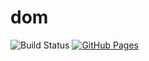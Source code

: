 # dom
![Build Status](https://github.com/rada-fairadova/dom/actions/workflows/main.yml/badge.svg)
[![GitHub Pages](https://img.shields.io/badge/GitHub%20Pages-Live-brightgreen)](https://rada-fairadova.github.io/dom)